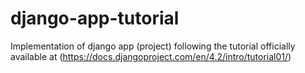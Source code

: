 # django-app-tutorial
Implementation of django app (project) following the tutorial officially available at (https://docs.djangoproject.com/en/4.2/intro/tutorial01/)
